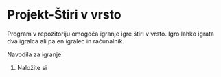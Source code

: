 <h1>Projekt-Štiri v vrsto</h1>


Program v repozitoriju omogoča igranje igre štiri v vrsto. Igro lahko igrata dva igralca ali pa en igralec in računalnik.

Navodila za igranje:
1. Naložite si 
